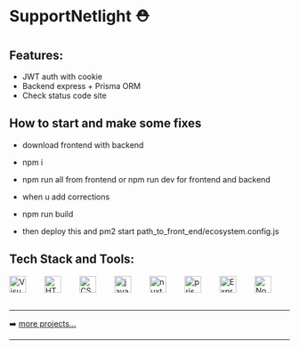 # SupportNetlight ⛑️

## Features:

* JWT auth with cookie
* Backend express + Prisma ORM
* Check status code site

## How to start and make some fixes

* download frontend with backend
* npm i
* npm run all from frontend or npm run dev for frontend and backend

* when u add corrections
* npm run build
* then deploy this and pm2 start path_to_front_end/ecosystem.config.js


## Tech Stack and Tools:

<div style="display:flex; align-items:center; justify-content: space-between;">
  <img align="left" alt="Visual Studio Code" width="30px" src="https://img.icons8.com/fluent/48/000000/visual-studio-code-2019.png" />
  <img align="left" alt="HTML5" width="30px" src="https://cdn.svgporn.com/logos/html-5.svg" />
  <img align="left" alt="CSS3" width="30px" src="https://cdn.svgporn.com/logos/css-3.svg" />
  <img align="left" alt="javascript" width="30px" src="https://cdn.svgporn.com/logos/javascript.svg" />
  <img align="left" alt="nuxt 3" width="30px" src="https://cdn.svgporn.com/logos/nuxt.svg" />
  <img align="left" alt="prisma" width="30px" src="https://cdn.svgporn.com/logos/prisma.svg" />
  <img align="left" alt="Express.js" width="30px" src="https://cdn.svgporn.com/logos/express.svg">
  <img alt="Node js" align="left" src="https://cdn.svgporn.com/logos/nodejs.svg" width="30px">
  
<br />
</div>

<br />


---

➡️ [more projects...](https://github.com/olegtemek)

---
